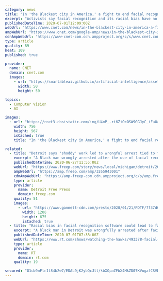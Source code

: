```yaml
---
category: news
title: "In 'the Blackest city in America,' a fight to end facial recognition"
excerpt: "Activists say facial recognition and its racial bias have no place in Detroit, a city that boasts the highest percentage of Black residents in the US."
publishedDateTime: 2020-07-01T12:09:00Z
webUrl: "https://www.cnet.com/news/in-the-blackest-city-in-america-a-fight-to-end-facial-recognition/"
ampWebUrl: "https://www.cnet.com/google-amp/news/in-the-blackest-city-in-america-a-fight-to-end-facial-recognition/"
cdnAmpWebUrl: "https://www-cnet-com.cdn.ampproject.org/c/s/www.cnet.com/google-amp/news/in-the-blackest-city-in-america-a-fight-to-end-facial-recognition/"
type: article
quality: 89
heat: 109
published: true

provider:
  name: CNET
  domain: cnet.com
  images:
    - url: "https://smartableai.github.io/artificial-intelligence/assets/images/organizations/cnet.com-50x50.jpg"
      width: 50
      height: 50

topics:
  - Computer Vision
  - AI

images:
  - url: "https://cnet3.cbsistatic.com/img/U4mP_-rt6ZiOcOSW9GGJyC_iFa8=/756x567/2020/06/29/30d88944-0d4e-4dae-a68e-c3477dd7d227/gettyimages-1217491940.jpg"
    width: 756
    height: 567
    isCached: true
    title: "In 'the Blackest city in America,' a fight to end facial recognition"

related:
  - title: "Detroit says 'shoddy' work led to wrongful arrest tied to facial recognition technology"
    excerpt: "A Black man wrongly arrested after the use of facial recognition technology will have his DNA, fingerprints and mugshot removed from files."
    publishedDateTime: 2020-06-27T11:55:00Z
    webUrl: "https://www.freep.com/story/news/local/michigan/detroit/2020/06/26/facial-recognition-wrongful-arrest-detroit-police/3265943001/"
    ampWebUrl: "https://amp.freep.com/amp/3265943001"
    cdnAmpWebUrl: "https://amp-freep-com.cdn.ampproject.org/c/s/amp.freep.com/amp/3265943001"
    type: article
    provider:
      name: Detroit Free Press
      domain: freep.com
    quality: 51
    images:
      - url: "https://www.gannett-cdn.com/presto/2020/01/21/PDTF/7f37d006-521d-4d6e-b65c-51b641c9d880-IMG_detroit_police_car_1_1_.JPG?auto=webp&crop=533,300,x0,y0&format=pjpg&width=1200"
        width: 1200
        height: 675
        isCached: true
  - title: "Racial bias in facial recognition software could lead to false arrests"
    excerpt: "A black man in Detroit was wrongfully arrested after facial recognition software incorrectly identified him, forcing developers to acknowledge the ways that racial bias is present in artificial intell"
    publishedDateTime: 2020-07-01T07:38:00Z
    webUrl: "https://www.rt.com/shows/watching-the-hawks/493378-facial-recognition-racial-bias-false-arrest/"
    type: article
    provider:
      name: RT
      domain: rt.com
    quality: 19

secured: "O1cb9mFln1t84bZw7/EDAL9jK2ybQcJlt/kbXOpaZFbX4MkZD07KVugafCSVDH7gy6m5Jsgpwhm/1CW9EFW/l96jZp1v1M1leuE1mu6o9bhWCf6FsSlWAuWh2KK2Jpe6pFo9EMxRwra/V/+6urKP/4bG9bVZ6ofI9k42XgqQRNRaKgx12MmHdlH911eArlxHnFDh73uSmS/rrNsw22lZBjgJoyxaX7x1moX1Qu4xNaMddphWz7j9hmRlgItJpRh3meUwGAZOlqrAVMprF5oYw5PvCEo313HbO+0CBe7V9hxCEjOJ/i/c85Pzu7FyofC229at47qf70HSdZBUkwR3ww==;CQhCozh8b7gIdyofuW9Vfg=="
---
```


